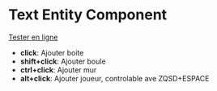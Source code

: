 # Text Entity Component
[Tester en ligne](https://jempasam.github.io/entity-component/html/)
- **click**: Ajouter boite
- **shift+click**: Ajouter boule
- **ctrl+click**: Ajouter mur
- **alt+click**: Ajouter joueur, controlable ave ZQSD+ESPACE
